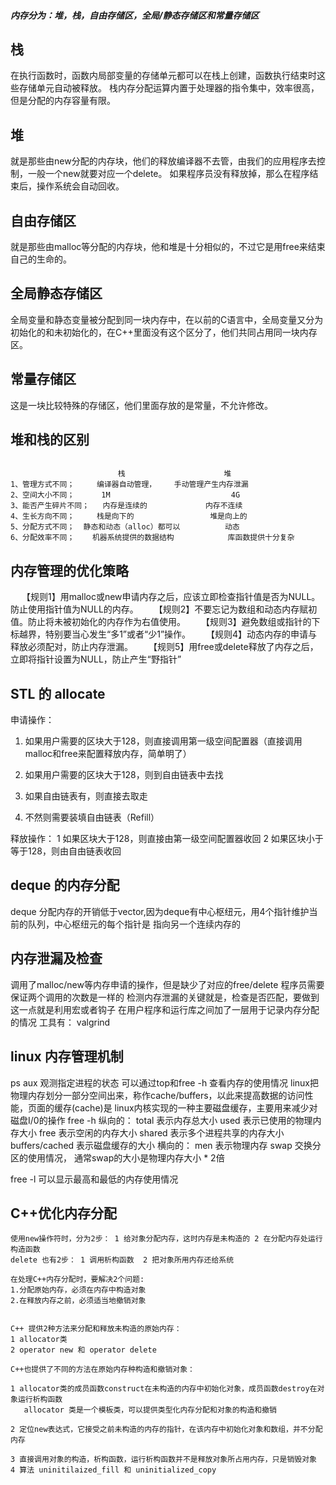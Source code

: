 

##### 内存分为：堆，栈，自由存储区，全局/静态存储区和常量存储区

## 栈
在执行函数时，函数内局部变量的存储单元都可以在栈上创建，函数执行结束时这些存储单元自动被释放。
栈内存分配运算内置于处理器的指令集中，效率很高，但是分配的内存容量有限。

## 堆
就是那些由new分配的内存块，他们的释放编译器不去管，由我们的应用程序去控制，一般一个new就要对应一个delete。
如果程序员没有释放掉，那么在程序结束后，操作系统会自动回收。

## 自由存储区
就是那些由malloc等分配的内存块，他和堆是十分相似的，不过它是用free来结束自己的生命的。

## 全局静态存储区
全局变量和静态变量被分配到同一块内存中，在以前的C语言中，全局变量又分为初始化的和未初始化的，在C++里面没有这个区分了，他们共同占用同一块内存区。

## 常量存储区
这是一块比较特殊的存储区，他们里面存放的是常量，不允许修改。

## 堆和栈的区别
```

                        栈                      堆
1、管理方式不同；     编译器自动管理，    手动管理产生内存泄漏
2、空间大小不同；      1M                           4G
3、能否产生碎片不同；   内存是连续的             内存不连续
4、生长方向不同；     栈是向下的                 堆是向上的
5、分配方式不同；  静态和动态（alloc）都可以          动态
6、分配效率不同；    机器系统提供的数据结构            库函数提供十分复杂
```

## 内存管理的优化策略
　  【规则1】用malloc或new申请内存之后，应该立即检查指针值是否为NULL。防止使用指针值为NULL的内存。
　　【规则2】不要忘记为数组和动态内存赋初值。防止将未被初始化的内存作为右值使用。
　　【规则3】避免数组或指针的下标越界，特别要当心发生“多1”或者“少1”操作。
　　【规则4】动态内存的申请与释放必须配对，防止内存泄漏。
　　【规则5】用free或delete释放了内存之后，立即将指针设置为NULL，防止产生“野指针”


## STL 的 allocate
申请操作：
1.	如果用户需要的区块大于128，则直接调用第一级空间配置器（直接调用malloc和free来配置释放内存，简单明了）
2.	如果用户需要的区块大于128，则到自由链表中去找 

1.	如果自由链表有，则直接去取走
2.	不然则需要装填自由链表（Refill）


释放操作：
     1 如果区块大于128，则直接由第一级空间配置器收回
     2 如果区块小于等于128，则由自由链表收回
     
## deque 的内存分配
deque 分配内存的开销低于vector,因为deque有中心枢纽元，用4个指针维护当前的队列，中心枢纽元的每个指针是
指向另一个连续内存的

## 内存泄漏及检查
调用了malloc/new等内存申请的操作，但是缺少了对应的free/delete
程序员需要保证两个调用的次数是一样的
检测内存泄漏的关键就是，检查是否匹配，要做到这一点就是利用宏或者钩子
在用户程序和运行库之间加了一层用于记录内存分配的情况
工具有： valgrind

## linux 内存管理机制
ps aux 观测指定进程的状态
可以通过top和free -h 查看内存的使用情况
linux把物理内存划分一部分空间出来，称作cache/buffers，以此来提高数据的访问性能，页面的缓存(cache)是
linux内核实现的一种主要磁盘缓存，主要用来减少对磁盘I/0的操作
free -h
纵向的：
total 表示内存总大小
used 表示已使用的物理内存大小
free 表示空闲的内存大小
shared 表示多个进程共享的内存大小
buffers/cached 表示磁盘缓存的大小
横向的：
men 表示物理内存
swap 交换分区的使用情况， 通常swap的大小是物理内存大小 * 2倍

free -l 可以显示最高和最低的内存使用情况


## C++优化内存分配
```
使用new操作符时，分为2步： 1 给对象分配内存，这时内存是未构造的 2 在分配内存处运行构造函数
delete 也有2步： 1 调用析构函数  2 把对象所用内存还给系统

在处理C++内存分配时，要解决2个问题:
1.分配原始内存，必须在内存中构造对象
2.在释放内存之前，必须适当地撤销对象


C++ 提供2种方法来分配和释放未构造的原始内存：
1 allocator类
2 operator new 和 operator delete

C++也提供了不同的方法在原始内存种构造和撤销对象：

1 allocator类的成员函数construct在未构造的内存中初始化对象，成员函数destroy在对象运行析构函数
   allocator 类是一个模板类，可以提供类型化内存分配和对象的构造和撤销
   
2 定位new表达式，它接受之前未构造的内存的指针，在该内存中初始化对象和数组，并不分配内存

3 直接调用对象的构造，析构函数，运行析构函数并不是释放对象所占用内存，只是销毁对象
4 算法 uninitilaized_fill 和 uninitialized_copy

```
                                

